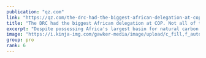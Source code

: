```yaml
---
publication: "qz.com"
link: "https://qz.com/the-drc-had-the-biggest-african-delegation-at-cop-not-1849815871"
title: "The DRC had the biggest African delegation at COP. Not all of them wanted to cut emissions."
excerpt: "Despite possessing Africa's largest basin for natural carbon capture, the DRC is licensing oil exploration companies to destroy it"
image: "https://i.kinja-img.com/gawker-media/image/upload/c_fill,f_auto,fl_progressive,g_center,h_675,pg_1,q_80,w_1200/e9b332377e61d768ae8eed96a0f12a7a.jpg"
group: pro
rank: 6
---
```

